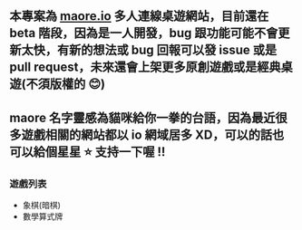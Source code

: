 ## 本專案為 [maore.io](https://maore.io/) 多人連線桌遊網站，目前還在 beta 階段，因為是一人開發，bug 跟功能可能不會更新太快，有新的想法或 bug 回報可以發 issue 或是 pull request，未來還會上架更多原創遊戲或是經典桌遊(不須版權的 😊)
## maore 名字靈感為貓咪給你一拳的台語，因為最近很多遊戲相關的網站都以 io 網域居多 XD，可以的話也可以給個星星 ⭐ 支持一下喔 !!

### 遊戲列表
* 象棋(暗棋)
* 數學算式牌
